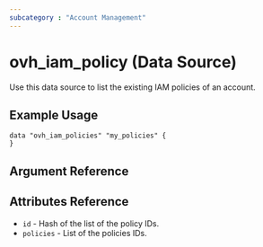 ```yaml
---
subcategory : "Account Management"
---
```


# ovh_iam_policy (Data Source)

Use this data source to list the existing IAM policies of an account.

## Example Usage

```hcl
data "ovh_iam_policies" "my_policies" {
}
```

## Argument Reference

## Attributes Reference

* `id` - Hash of the list of the policy IDs.
* `policies` - List of the policies IDs.
